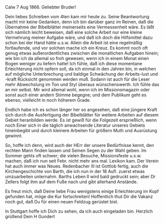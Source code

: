  Calw 7 Aug 1866.
Geliebter Bruder!

Dein liebes Schreiben vom 4ten kam mir heute zu. Seine Beantwortung macht mir keine Gedanken, denn ich bin darüber ganz im Reinen, daß die Übernahme der Bibelblätter meinerseits eine Vermessenheit wäre. Es läßt sich nämlich leicht beweisen, daß eine solche Arbeit nur eine kleine Vermehrung meiner Aufgabe wäre, und daß ich doch die Hilfsmittel dazu schon bei der Hand hätte u.s.w. Allein die Arbeit ist eine regelmäßig fortlaufende, und vor solchen mache ich ein Kreuz. Es kommt noch oft genug etwas außerordentliches zwischen die monatlichen Aufgaben hinein; wie bin ich da allemal so froh gewesen, wenn ich in einem Monat einen Bogen weniger zu liefern hatte! Ich fühle, daß ich diese momentane Erleichterung nicht opfern soll, da ich einmal in den Jahren bin, in welchen auf mögliche Unterbrechung und baldige Schwächung der Arbeits-lust und -kraft Rücksicht genommen werden muß. 
Sodann ist auch für die Leser mehr Abwechslung im Ton und Styl überaus wünschenswerth. Ich fühle das an mir selbst. Mir wird allemal wohl, wenn ich im Missionsmagazin oder sonst auch einer andern Stimme begegne; und dem Publikum geht es ebenso, vielleicht in noch höherem Grade.

Endlich habe ich es schon länger her so angesehen, daß eine jüngere Kraft sich durch die Ausfertigung der Bibelblätter für weitere Arbeiten auf diesem Gebiet heranbilden werde. Es ist gewiß für die Folgezeit ersprießlich, wenn noch Einer sich in die täglich anwachsende Literatur unseres Gebiets hineinbegibt und durch kleinere Arbeiten für größern Muth und Ausrüstung gewinnt.

So, hoffe ich denn, wird auch der HErr der unsere Bedürfnisse kennt, den rechten Mann finden lassen und Seinen Segen zu der Wahl geben. 
Im Sommer gehts oft schwer; die vielen Besuche, Missionsfeste u.s.w. machen, daß ich nun seit Febr. nicht mehr ans mal. Lexikon kam. Der Verein hat auch immer was Neues. Redenbacher III ist Gottlob fertig, auch die Kirchengeschichte von Barth, die ich nun in der 18 Aufl. zuerst etwas umzuarbeiten unternahm. Barths Leben II wird bald gedruckt sein; aber Dr Zellers folgt ihm auf dem Fuße nach und gibt allerhand Anstände.

Es freut mich, daß Deine liebe Frau wenigstens einige Erleichterung im Kopf gefunden hat, möge die Kur fortschreiten! Hoffentlich thut Dir die Vakanz noch gut, daß Du für einen neuen Feldzug gerüstet bist.

In Stuttgart hoffe ich Dich zu sehen, da ich auch eingeladen bin. 
 Herzlich grüßend
 Dein
 H Gundert
